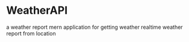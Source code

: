 # WeatherAPI
a weather report mern application for getting weather realtime weather report from location
